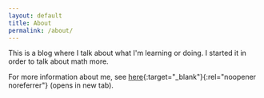 ```yaml
---
layout: default
title: About
permalink: /about/
---
```


This is a blog where I talk about what I'm learning or doing. I started it in order to talk about math more.

For more information about me, see [here](https://abourque72.github.io/aboutme.html){:target="_blank"}{:rel="noopener noreferrer"} (opens in new tab).








